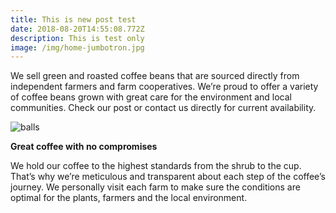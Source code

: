 ```yaml
---
title: This is new post test
date: 2018-08-20T14:55:08.772Z
description: This is test only
image: /img/home-jumbotron.jpg
---
```

We sell green and roasted coffee beans that are sourced directly from independent farmers and farm cooperatives. We’re proud to offer a variety of coffee beans grown with great care for the environment and local communities. Check our post or contact us directly for current availability.



![balls](/img/2_knitting-balls.jpg)

**Great coffee with no compromises**

We hold our coffee to the highest standards from the shrub to the cup. That’s why we’re meticulous and transparent about each step of the coffee’s journey. We personally visit each farm to make sure the conditions are optimal for the plants, farmers and the local environment.
